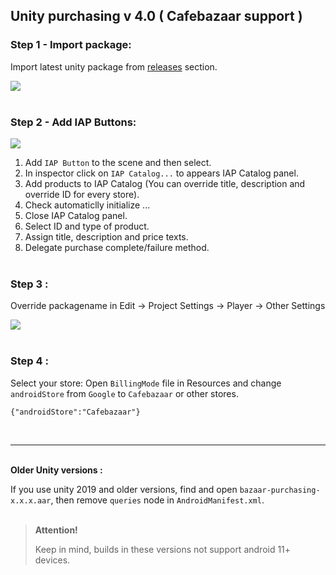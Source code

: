 ## Unity purchasing v 4.0 ( Cafebazaar support )



### Step 1 - Import package:
Import latest unity package from [releases](https://github.com/manjav/unitypurchasing-cafebazaar/releases) section.


<img src="https://github.com/manjav/unitypurchasing-cafebazaar/blob/master/images/Unity-package.png?raw=true"/><br/><br/>

### Step 2 - Add IAP Buttons:
 
<img src="https://github.com/manjav/unitypurchasing-cafebazaar/blob/master/images/Add-IAPButton.webp?raw=true"/>

1. Add `IAP Button` to the scene and then select.
2. In inspector click on `IAP Catalog...` to appears IAP Catalog panel.
3. Add products to IAP Catalog (You can override title, description and override ID for every store).
4. Check automaticlly initialize ...
5. Close IAP Catalog panel.
6. Select ID and type of product.
7. Assign title, description and price texts.
8. Delegate purchase complete/failure method.
<br/><br/>

### Step 3 :
Override packagename in Edit -> Project Settings -> Player -> Other Settings

<img src="https://github.com/manjav/unitypurchasing-cafebazaar/blob/master/images/Override-packagename.png?raw=true"/><br/><br/>

### Step 4 :
Select your store: Open `BillingMode` file in Resources and change `androidStore` from `Google` to `Cafebazaar` or other stores.
```
{"androidStore":"Cafebazaar"}
```
<br/>

***

<br/>
<b>Older Unity versions :</b>

If you  use unity 2019 and older versions, find and open `bazaar-purchasing-x.x.x.aar`, then remove `queries` node in `AndroidManifest.xml`.
<br/><br/>
><b>Attention!</b>
>
> Keep in mind, builds in these versions not support android 11+ devices.